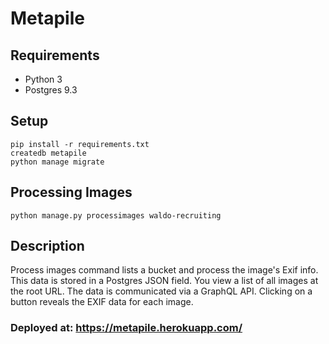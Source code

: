 # Metapile

## Requirements

- Python 3
- Postgres 9.3

## Setup

```
pip install -r requirements.txt
createdb metapile
python manage migrate
```

## Processing Images

```
python manage.py processimages waldo-recruiting
```

## Description

Process images command lists a bucket and process the image's Exif info. This data is stored in a Postgres JSON field. You view a list of all images at the root URL. The data is communicated via a GraphQL API. Clicking on a button reveals the EXIF data for each image.

### Deployed at: https://metapile.herokuapp.com/
